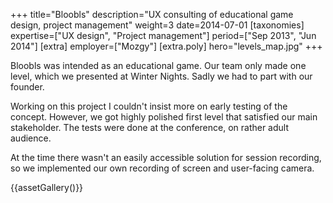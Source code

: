 +++
title="Bloobls"
description="UX consulting of educational game design, project management"
weight=3
date=2014-07-01
[taxonomies]
expertise=["UX design", "Project management"]
period=["Sep 2013", "Jun 2014"]
[extra]
employer=["Mozgy"]
[extra.poly]
hero="levels_map.jpg"
+++

Bloobls was intended as an educational game. Our team only made one level, which we presented at Winter Nights. Sadly we had to part with our founder.

Working on this project I couldn't insist more on early testing of the concept. However, we got highly polished first level that satisfied our main stakeholder. The tests were done at the conference, on rather adult audience.

At the time there wasn't an easily accessible solution for session recording, so we implemented our own recording of screen and user-facing camera.

{{assetGallery()}}